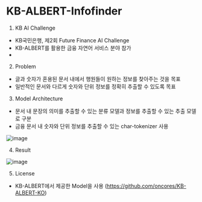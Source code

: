 # KB-ALBERT-Infofinder

1. KB AI Challenge
- KB국민은행, 제2회 Future Finance AI Challenge
- KB-ALBERT를 활용한 금융 자연어 서비스 분야 참가
- 

2. Problem
- 글과 숫자가 혼용된 문서 내에서 행원들이 원하는 정보를 찾아주는 것을 목표
- 일반적인 문서와 다르게 숫자와 단위 정보를 정확히 추출할 수 있도록 목표

3. Model Architecture
- 문서 내 문장의 의미를 추출할 수 있는 분류 모델과 정보를 추출할 수 있는 추출 모델로 구분
- 금융 문서 내 숫자와 단위 정보를 추출할 수 있는 char-tokenizer 사용

![image](https://user-images.githubusercontent.com/37866322/102351712-3e985580-3fea-11eb-9f1b-2934ffb494cf.png)

4. Result

![image](https://user-images.githubusercontent.com/37866322/102352559-3e4c8a00-3feb-11eb-98c1-ba6738c1fb69.png)

5. License

- KB-ALBERT에서 제공한 Model을 사용 (https://github.com/oncores/KB-ALBERT-KO)
